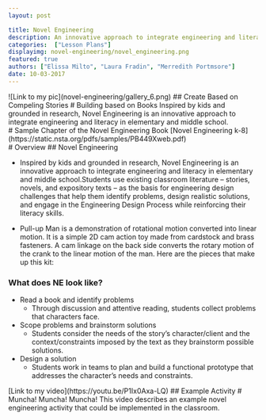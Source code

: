 ```yaml
---
layout: post

title: Novel Engineering
description: An innovative approach to integrate engineering and literacy in elementary and middle school.
categories:  ["Lesson Plans"]
displayimg: novel-engineering/novel_engineering.png
featured: true
authors: ["Elissa Milto", "Laura Fradin", "Merredith Portmsore"]
date: 10-03-2017
---
```


<div class="image_text_overlay" markdown="1">
![Link to my pic](novel-engineering/gallery_6.png)
## Create Based on Compeling Stories
# Building based on Books
Inspired by kids and grounded in research, Novel Engineering is an innovative approach to integrate engineering and literacy in elementary and middle school.
</div>

<div class="document" markdown="1">
# Sample Chapter of the Novel Engineering Book
[Novel Engineering k-8](https://static.nsta.org/pdfs/samples/PB449Xweb.pdf)
</div>

<div class="free_write" markdown="1">
# Overview
## Novel Engineering

- Inspired by kids and grounded in research, Novel Engineering is an innovative approach to integrate engineering and literacy in elementary and middle school.Students use existing classroom literature – stories, novels, and expository texts – as the basis for engineering design challenges that help them identify problems, design realistic solutions, and engage in the Engineering Design Process while reinforcing their literacy skills.

- Pull-up Man is a demonstration of rotational motion converted into linear motion.  It is a simple 2D cam action toy made from cardstock and brass fasteners.  A cam linkage on the back side converts the rotary motion of the crank to the linear motion of the man.  Here are the pieces that make up this kit:


### What does NE look like?

- Read a book and identify problems
     - Through discussion and attentive reading, students collect problems that characters face.
- Scope problems and brainstorm solutions
     - Students consider the needs of the story’s character/client and the context/constraints imposed by the text as they brainstorm possible solutions.
- Design a solution
     - Students work in teams to plan and build a functional prototype that addresses the character’s needs and constraints.
</div>

<div class="video_text_overlay" markdown="1">
[Link to my video](https://youtu.be/P1Ix0Axa-LQ)
## Example Activity
# Muncha! Muncha! Muncha!
This video describes an example novel engineering activity that could be implemented in the classroom.
</div>
